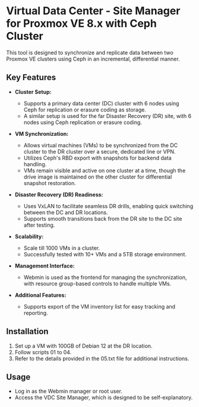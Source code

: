 # Virtual Data Center - Site Manager for Proxmox VE 8.x with Ceph Cluster

This tool is designed to synchronize and replicate data between two Proxmox VE clusters using Ceph in an incremental, differential manner.

## Key Features

- **Cluster Setup:**
  - Supports a primary data center (DC) cluster with 6 nodes using Ceph for replication or erasure coding as storage.
  - A similar setup is used for the far Disaster Recovery (DR) site, with 6 nodes using Ceph replication or erasure coding.
  
- **VM Synchronization:**
  - Allows virtual machines (VMs) to be synchronized from the DC cluster to the DR cluster over a secure, dedicated line or VPN.
  - Utilizes Ceph's RBD export with snapshots for backend data handling.
  - VMs remain visible and active on one cluster at a time, though the drive image is maintained on the other cluster for differential snapshot restoration.

- **Disaster Recovery (DR) Readiness:**
  - Uses VxLAN to facilitate seamless DR drills, enabling quick switching between the DC and DR locations.
  - Supports smooth transitions back from the DR site to the DC site after testing.

- **Scalability:**
  - Scale till 1000 VMs in a cluster.
  - Successfully tested with 10+ VMs and a 5TB storage environment.
  
- **Management Interface:**
  - Webmin is used as the frontend for managing the synchronization, with resource group-based controls to handle multiple VMs.
  
- **Additional Features:**
  - Supports export of the VM inventory list for easy tracking and reporting.

## Installation

1. Set up a VM with 100GB of Debian 12 at the DR location.
2. Follow scripts 01 to 04.
3. Refer to the details provided in the 05.txt file for additional instructions.

## Usage

- Log in as the Webmin manager or root user.
- Access the VDC Site Manager, which is designed to be self-explanatory.

